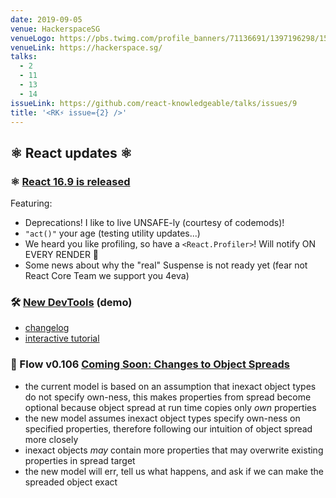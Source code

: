 ```yaml
---
date: 2019-09-05
venue: HackerspaceSG
venueLogo: https://pbs.twimg.com/profile_banners/71136691/1397196298/1500x500
venueLink: https://hackerspace.sg/
talks:
  - 2
  - 11
  - 13
  - 14
issueLink: https://github.com/react-knowledgeable/talks/issues/9
title: '<RK⚡️ issue={2} />'
---
```


## ⚛️ React updates ⚛️

### ⚛️ [React 16.9 is released](https://reactjs.org/blog/2019/08/08/react-v16.9.0.html)

Featuring:

- Deprecations! I like to live UNSAFE-ly (courtesy of codemods)!
- `"act()"` your age (testing utility updates...)
- We heard you like profiling, so have a `<React.Profiler>`! Will notify ON EVERY RENDER 🤪
- Some news about why the "real" Suspense is not ready yet (fear not React Core Team we support you 4eva)

### 🛠 [New DevTools](https://reactjs.org/blog/2019/08/15/new-react-devtools.html) (demo)

- [changelog](https://github.com/facebook/react/blob/master/packages/react-devtools/CHANGELOG.md#400-august-15-2019)
- [interactive tutorial](https://react-devtools-tutorial.now.sh/)

### 🥯 Flow v0.106 [Coming Soon: Changes to Object Spreads](https://medium.com/flow-type/coming-soon-changes-to-object-spreads-73204aef84e1)

- the current model is based on an assumption that inexact object types do not specify own-ness, this makes properties from spread become optional because object spread at run time copies only _own_ properties
- the new model assumes inexact object types specify own-ness on specified properties, therefore following our intuition of object spread more closely
- inexact objects _may_ contain more properties that may overwrite existing properties in spread target
- the new model will err, tell us what happens, and ask if we can make the spreaded object exact
